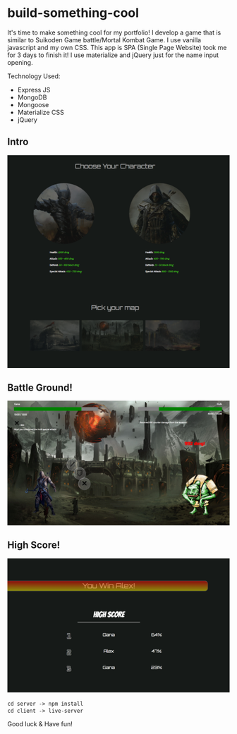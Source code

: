 # build-something-cool

It's time to make something cool for my portfolio! I develop a game that is similar to Suikoden Game battle/Mortal Kombat Game. I use vanilla javascript and my own CSS. This app is SPA (Single Page Website) took me for 3 days to finish it! I use materialize and jQuery just for the name input opening.

Technology Used:
* Express JS
* MongoDB
* Mongoose
* Materialize CSS
* jQuery

## Intro
![Alt text](/screenshot/intro.png?raw=true "Intro")
## Battle Ground!
![Alt text](/screenshot/main.png?raw=true "Battle Ground")
## High Score!
![Alt text](/screenshot/end.png?raw=true "High Score")

```
cd server -> npm install
cd client -> live-server
```

Good luck & Have fun!

